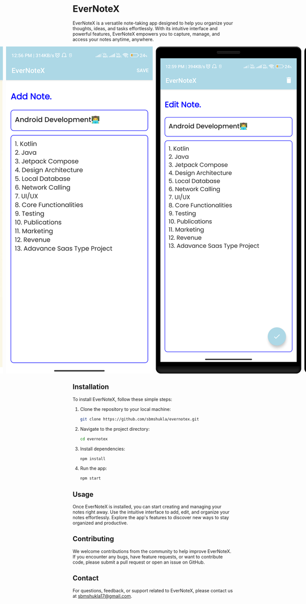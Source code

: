 # EverNoteX

EverNoteX is a versatile note-taking app designed to help you organize your thoughts, ideas, and tasks effortlessly. With its intuitive interface and powerful features, EverNoteX empowers you to capture, manage, and access your notes anytime, anywhere.

<div style="display: flex; justify-content: center;">
    <img src="app/src/main/res/drawable/screenshot1.png" style="max-width: 100%; height: auto; margin-right: 10px;">
    <img src="app/src/main/res/drawable/screenshot2.png" style="max-width: 100%; height: auto; margin-right: 10px;">
    <img src="app/src/main/res/drawable/screenshot3.png" style="max-width: 100%; height: auto; margin-right: 10px;">
    <img src="app/src/main/res/drawable/screenshot4.png" style="max-width: 100%; height: auto;">
</div>

<!-- ## Overview

EverNoteX offers a seamless note-taking experience with a range of features to suit your needs:

- Create and organize notes with customizable titles and descriptions.
- Add tags and categories to your notes for easy sorting and filtering.
- Attach images, files, and links to your notes for reference.
- Sync your notes across multiple devices for access on the go.
- Customize the app's appearance with themes and color schemes.
- Secure your notes with password protection and encryption. -->


## Installation

To install EverNoteX, follow these simple steps:

1. Clone the repository to your local machine:

   ```bash
   git clone https://github.com/sbmshukla/evernotex.git

2. Navigate to the project directory:
   
   ```bash
   cd evernotex

3. Install dependencies:

    ```bash
    npm install

4. Run the app:

   ```bash
   npm start

## Usage

Once EverNoteX is installed, you can start creating and managing your notes right away. Use the intuitive interface to add, edit, and organize your notes effortlessly. Explore the app's features to discover new ways to stay organized and productive.

## Contributing

We welcome contributions from the community to help improve EverNoteX. If you encounter any bugs, have feature requests, or want to contribute code, please submit a pull request or open an issue on GitHub.
<!--
## License

EverNoteX is licensed under the MIT License. Feel free to use, modify, and distribute the code for personal or commercial projects. -->

## Contact

For questions, feedback, or support related to EverNoteX, please contact us at sbmshukla17@gmail.com.
